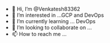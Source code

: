 - 👋 Hi, I’m @Venkatesh83362
- 👀 I’m interested in ...GCP and DevOps
- 🌱 I’m currently learning ... DevOps
- 💞️ I’m looking to collaborate on ...
- 📫 How to reach me ...

<!---
Venkatesh83362/Venkatesh83362 is a ✨ special ✨ repository because its `README.md` (this file) appears on your GitHub profile.
You can click the Preview link to take a look at your changes.
--->
